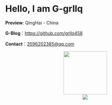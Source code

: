 # Hello, I am G-grllq

**Preview**:  QingHai - China

**G-Blog**：https://github.com/grllq458

**Contact**：3596202385@qq.com
<div align="center"> <img height="137px" src="https://github-readme-stats.vercel.app/api?username=grllq458&hide_title=true&hide_border=true&show_icons=trueline_height=21&text_color=000&icon_color=000&bg_color=0,ea6161,ffc64d,fffc4d,52fa5a&theme=graywhite" /> </div>

<div align="center"> <img src="https://visitor-badge.glitch.me/badge?page_id=grllq458" /> </div>

